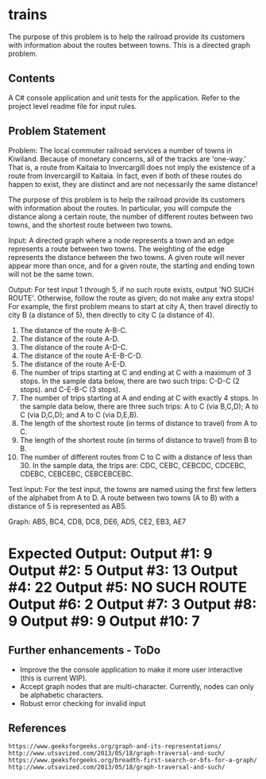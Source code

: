# trains
The purpose of this problem is to help the railroad provide its customers with information about the routes between towns. This is a directed graph problem.  

## Contents
A C# console application and unit tests for the application. Refer to the project level readme file for input rules. 

## Problem Statement
Problem: The local commuter railroad services a number of towns in Kiwiland. Because of monetary concerns, all of the tracks are 'one-way.' That is, a route from Kaitaia to Invercargill does not imply
the existence of a route from Invercargill to Kaitaia. In fact, even if both of these routes do happen to exist, they are distinct and are not necessarily the same distance!

The purpose of this problem is to help the railroad provide its customers with information about the routes. In particular, you will compute the distance along a certain route, the number of different
routes between two towns, and the shortest route between two towns.

Input: A directed graph where a node represents a town and an edge represents a route between two towns. The weighting of the edge represents the distance between the two towns. A given route will
never appear more than once, and for a given route, the starting and ending town will not be the same town.

Output: For test input 1 through 5, if no such route exists, output 'NO SUCH ROUTE'. Otherwise, follow the route as given; do not make any extra stops! For example, the first problem means to start
at city A, then travel directly to city B (a distance of 5), then directly to city C (a distance of 4).

1. The distance of the route A-B-C.
2. The distance of the route A-D.
3. The distance of the route A-D-C.
4. The distance of the route A-E-B-C-D.
5. The distance of the route A-E-D.
6. The number of trips starting at C and ending at C with a maximum of 3 stops. In the sample data below, there are two such trips: C-D-C (2 stops). and C-E-B-C (3 stops).
7. The number of trips starting at A and ending at C with exactly 4 stops. In the sample data below, there are three such trips: A to C (via B,C,D); A to C (via D,C,D); and A to C (via D,E,B).
8. The length of the shortest route (in terms of distance to travel) from A to C.
9. The length of the shortest route (in terms of distance to travel) from B to B.
10. The number of different routes from C to C with a distance of less than 30. In the sample data, the trips are: CDC, CEBC, CEBCDC, CDCEBC, CDEBC, CEBCEBC, CEBCEBCEBC.

Test Input:
For the test input, the towns are named using the first few letters of the alphabet from A to D. A route between two towns (A to B) with a distance of 5 is represented as AB5.

Graph: AB5, BC4, CD8, DC8, DE6, AD5, CE2, EB3, AE7

Expected Output:
Output #1: 9
Output #2: 5
Output #3: 13
Output #4: 22
Output #5: NO SUCH ROUTE
Output #6: 2
Output #7: 3
Output #8: 9
Output #9: 9
Output #10: 7
==========

## Further enhancements - ToDo
- Improve the the console application to make it more user interactive (this is current WIP).
- Accept graph nodes that are multi-character. Currently, nodes can only be alphabetic characters.
- Robust error checking for invalid input

## References
```
https://www.geeksforgeeks.org/graph-and-its-representations/
http://www.utsavized.com/2013/05/18/graph-traversal-and-such/
https://www.geeksforgeeks.org/breadth-first-search-or-bfs-for-a-graph/
http://www.utsavized.com/2013/05/18/graph-traversal-and-such/
```